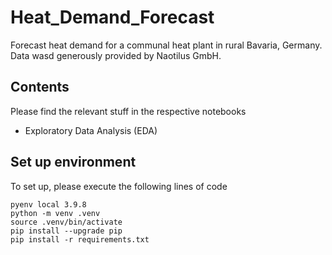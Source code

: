 # Heat_Demand_Forecast
Forecast heat demand for a communal heat plant in rural Bavaria, Germany. Data wasd generously provided by Naotilus GmbH. 

## Contents
Please find the relevant stuff in the respective notebooks
* Exploratory Data Analysis (EDA)

## Set up environment
To set up, please execute the following lines of code

~~~
pyenv local 3.9.8
python -m venv .venv
source .venv/bin/activate
pip install --upgrade pip
pip install -r requirements.txt
~~~